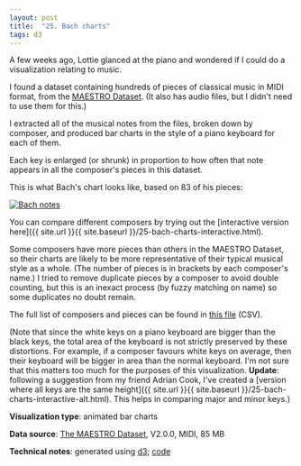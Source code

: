 ```yaml
---
layout: post
title:  "25. Bach charts"
tags: d3
---
```


A few weeks ago, Lottie glanced at the piano and wondered if I could do a visualization relating to music.

I found a dataset containing hundreds of pieces of classical music in MIDI format, from the [MAESTRO Dataset](https://magenta.tensorflow.org/datasets/maestro). (It also has audio files, but I didn't need to use them for this.)

I extracted all of the musical notes from the files, broken down by composer, and produced bar charts in the style of a piano keyboard for each of them.

Each key is enlarged (or shrunk) in proportion to how often that note appears in all the composer's pieces in this dataset. 

This is what Bach's chart looks like, based on 83 of his pieces:

<a href="{{ site.url }}{{ site.baseurl }}/25-bach-charts-interactive.html"><img src="{{ site.url }}{{ site.baseurl }}/assets/img/25-bach-charts.svg" alt="Bach notes"/></a>

You can compare different composers by trying out the [interactive version here]({{ site.url }}{{ site.baseurl }}/25-bach-charts-interactive.html).

Some composers have more pieces than others in the MAESTRO Dataset, so their charts are likely to be more representative of their typical musical style as a whole. (The number of pieces is in brackets by each composer's name.) I tried to remove duplicate pieces by a composer to avoid double counting, but this is an inexact process (by fuzzy matching on name) so some duplicates no doubt remain.

The full list of composers and pieces can be found in [this file](assets/data/pieces.csv) (CSV).

(Note that since the white keys on a piano keyboard are bigger than the black keys, the total area of the keyboard is not strictly preserved by these distortions. For example, if a composer favours white keys on average, then their keyboard will be bigger in area than the normal keyboard. I'm not sure that this matters too much for the purposes of this visualization. **Update**: following a suggestion from my friend Adrian Cook, I've created a [version where all keys are the same height]({{ site.url }}{{ site.baseurl }}/25-bach-charts-interactive-alt.html). This helps in comparing major and minor keys.)

**Visualization type**: animated bar charts

**Data source**: [The MAESTRO Dataset](https://magenta.tensorflow.org/datasets/maestro#v200), V2.0.0, MIDI, 85 MB

**Technical notes**: generated using [d3](https://d3js.org/); [code](https://github.com/tomwhite/datavision-code/tree/master/25-bach-charts)
